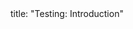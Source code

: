 <frontmatter>
title: "Testing: Introduction"
</frontmatter>

<include src="navbar.md" boilerplate />

<include src="container-inPage-asFlat.md" boilerplate />